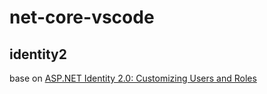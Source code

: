 # net-core-vscode

## identity2
  base on [ASP.NET Identity 2.0: Customizing Users and Roles](http://johnatten.com/2014/06/22/asp-net-identity-2-0-customizing-users-and-roles/)

